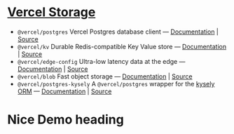 # [Vercel Storage](https://vercel.com/docs/storage)

- `@vercel/postgres` Vercel Postgres database client — [Documentation](https://vercel.com/docs/storage/vercel-postgres) | [Source](./packages/postgres)
- `@vercel/kv` Durable Redis-compatible Key Value store — [Documentation](https://vercel.com/docs/storage/vercel-kv) | [Source](./packages/kv)
- `@vercel/edge-config` Ultra-low latency data at the edge — [Documentation](https://vercel.com/docs/storage/edge-config) | [Source](./packages/edge-config)
- `@vercel/blob` Fast object storage — [Documentation](https://vercel.com/docs/storage/vercel-blob) | [Source](./packages/blob)
- `@vercel/postgres-kysely` A `@vercel/postgres` wrapper for the [kysely ORM](https://github.com/kysely-org/kysely) — [Documentation](./packages/postgres-kysely) | [Source](./packages/postgres-kysely)

# Nice Demo heading
